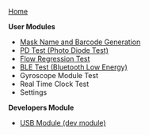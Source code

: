 [Home](https://github.com/navi25/breezing_rgf/wiki)

**User Modules**
* [Mask Name and Barcode Generation](https://github.com/navi25/breezing_rgf/wiki/Mask-Name-and-Barcode-Generation)
* [PD Test (Photo Diode Test)](https://github.com/navi25/breezing_rgf/wiki/PD-Test-(Photo-Diode-Test))
* [Flow Regression Test](https://github.com/navi25/breezing_rgf/wiki/Flow-Regression-Test)
* [BLE Test (Bluetooth Low Energy)](https://github.com/navi25/breezing_rgf/wiki/BLE-Test-(Bluetooth-Low-Energy))
* Gyroscope Module Test
* Real Time Clock Test
* Settings

**Developers Module**
* [USB Module (dev module)](https://github.com/navi25/breezing_rgf/wiki/USB-Module-(dev-module))